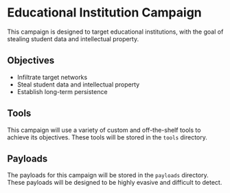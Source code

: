 # Educational Institution Campaign

This campaign is designed to target educational institutions, with the goal of stealing student data and intellectual property.

## Objectives

- Infiltrate target networks
- Steal student data and intellectual property
- Establish long-term persistence

## Tools

This campaign will use a variety of custom and off-the-shelf tools to achieve its objectives. These tools will be stored in the `tools` directory.

## Payloads

The payloads for this campaign will be stored in the `payloads` directory. These payloads will be designed to be highly evasive and difficult to detect.
